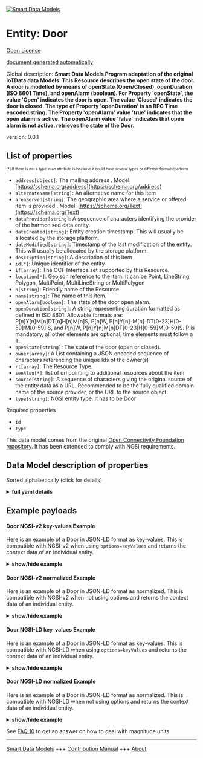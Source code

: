 <!-- 10-Header -->  
[![Smart Data Models](https://smartdatamodels.org/wp-content/uploads/2022/01/SmartDataModels_logo.png "Logo")](https://smartdatamodels.org)  
Entity: Door  
============<!-- /10-Header -->  
<!-- 15-License -->  
[Open License](https://github.com/smart-data-models//dataModel.OCF/blob/master/Door/LICENSE.md)  
[document generated automatically](https://docs.google.com/presentation/d/e/2PACX-1vTs-Ng5dIAwkg91oTTUdt8ua7woBXhPnwavZ0FxgR8BsAI_Ek3C5q97Nd94HS8KhP-r_quD4H0fgyt3/pub?start=false&loop=false&delayms=3000#slide=id.gb715ace035_0_60)  
<!-- /15-License -->  
<!-- 20-Description -->  
Global description: **Smart Data Models Program adaptation of the original IoTData data Models. This Resource describes the open state of the door. A door is modelled by means of openState (Open/Closed), openDuration (ISO 8601 Time), and openAlarm (boolean). For Property 'openState', the value 'Open' indicates the door is open. The value 'Closed' indicates the door is closed. The type of Property 'openDuration' is an RFC Time encoded string. The Property 'openAlarm' value 'true' indicates that the open alarm is active. The openAlarm value 'false' indicates that open alarm is not active. retrieves the state of the Door.**  
version: 0.0.1  
<!-- /20-Description -->  
<!-- 30-PropertiesList -->  

## List of properties  

<sup><sub>[*] If there is not a type in an attribute is because it could have several types or different formats/patterns</sub></sup>  
- `address[object]`: The mailing address  . Model: [https://schema.org/address](https://schema.org/address)- `alternateName[string]`: An alternative name for this item  - `areaServed[string]`: The geographic area where a service or offered item is provided  . Model: [https://schema.org/Text](https://schema.org/Text)- `dataProvider[string]`: A sequence of characters identifying the provider of the harmonised data entity.  - `dateCreated[string]`: Entity creation timestamp. This will usually be allocated by the storage platform.  - `dateModified[string]`: Timestamp of the last modification of the entity. This will usually be allocated by the storage platform.  - `description[string]`: A description of this item  - `id[*]`: Unique identifier of the entity  - `if[array]`: The OCF Interface set supported by this Resource.  - `location[*]`: Geojson reference to the item. It can be Point, LineString, Polygon, MultiPoint, MultiLineString or MultiPolygon  - `n[string]`: Friendly name of the Resource  - `name[string]`: The name of this item.  - `openAlarm[boolean]`: The state of the door open alarm.  - `openDuration[string]`: A string representing duration formatted as defined in ISO 8601. Allowable formats are: P[n]Y[n]M[n]DT[n]H[n]M[n]S, P[n]W, P[n]Y[n]-M[n]-DT[0-23]H[0-59]:M[0-59]:S, and P[n]W, P[n]Y[n]M[n]DT[0-23]H[0-59]M[0-59]S. P is mandatory, all other elements are optional, time elements must follow a T.  - `openState[string]`: The state of the door (open or closed).  - `owner[array]`: A List containing a JSON encoded sequence of characters referencing the unique Ids of the owner(s)  - `rt[array]`: The Resource Type.  - `seeAlso[*]`: list of uri pointing to additional resources about the item  - `source[string]`: A sequence of characters giving the original source of the entity data as a URL. Recommended to be the fully qualified domain name of the source provider, or the URL to the source object.  - `type[string]`: NGSI entity type. It has to be Door  <!-- /30-PropertiesList -->  
<!-- 35-RequiredProperties -->  
Required properties  
- `id`  - `type`  <!-- /35-RequiredProperties -->  
<!-- 40-RequiredProperties -->  
This data model comes from the original [Open Connectivity Foundation repository](https://github.com/openconnectivityfoundation/IoTDataModels). It has been extended to comply with NGSI requirements.  
<!-- /40-RequiredProperties -->  
<!-- 50-DataModelHeader -->  
## Data Model description of properties  
Sorted alphabetically (click for details)  
<!-- /50-DataModelHeader -->  
<!-- 60-ModelYaml -->  
<details><summary><strong>full yaml details</strong></summary>    
```yaml  
Door:    
  description: 'Smart Data Models Program adaptation of the original IoTData data Models. This Resource describes the open state of the door. A door is modelled by means of openState (Open/Closed), openDuration (ISO 8601 Time), and openAlarm (boolean). For Property ''openState'', the value ''Open'' indicates the door is open. The value ''Closed'' indicates the door is closed. The type of Property ''openDuration'' is an RFC Time encoded string. The Property ''openAlarm'' value ''true'' indicates that the open alarm is active. The openAlarm value ''false'' indicates that open alarm is not active. retrieves the state of the Door.'    
  properties:    
    address:    
      description: 'The mailing address'    
      properties:    
        addressCountry:    
          description: 'Property. The country. For example, Spain. Model:''https://schema.org/addressCountry'''    
          type: string    
        addressLocality:    
          description: 'Property. The locality in which the street address is, and which is in the region. Model:''https://schema.org/addressLocality'''    
          type: string    
        addressRegion:    
          description: 'Property. The region in which the locality is, and which is in the country. Model:''https://schema.org/addressRegion'''    
          type: string    
        postOfficeBoxNumber:    
          description: 'Property. The post office box number for PO box addresses. For example, 03578. Model:''https://schema.org/postOfficeBoxNumber'''    
          type: string    
        postalCode:    
          description: 'Property. The postal code. For example, 24004. Model:''https://schema.org/https://schema.org/postalCode'''    
          type: string    
        streetAddress:    
          description: 'Property. The street address. Model:''https://schema.org/streetAddress'''    
          type: string    
      type: object    
      x-ngsi:    
        model: https://schema.org/address    
        type: Property    
    alternateName:    
      description: 'An alternative name for this item'    
      type: string    
      x-ngsi:    
        type: Property    
    areaServed:    
      description: 'The geographic area where a service or offered item is provided'    
      type: string    
      x-ngsi:    
        model: https://schema.org/Text    
        type: Property    
    dataProvider:    
      description: 'A sequence of characters identifying the provider of the harmonised data entity.'    
      type: string    
      x-ngsi:    
        type: Property    
    dateCreated:    
      description: 'Entity creation timestamp. This will usually be allocated by the storage platform.'    
      format: date-time    
      type: string    
      x-ngsi:    
        type: Property    
    dateModified:    
      description: 'Timestamp of the last modification of the entity. This will usually be allocated by the storage platform.'    
      format: date-time    
      type: string    
      x-ngsi:    
        type: Property    
    description:    
      description: 'A description of this item'    
      type: string    
      x-ngsi:    
        type: Property    
    id:    
      anyOf: &door_-_properties_-_owner_-_items_-_anyof    
        - description: 'Property. Identifier format of any NGSI entity'    
          maxLength: 256    
          minLength: 1    
          pattern: ^[\w\-\.\{\}\$\+\*\[\]`|~^@!,:\\]+$    
          type: string    
        - description: 'Property. Identifier format of any NGSI entity'    
          format: uri    
          type: string    
      description: 'Unique identifier of the entity'    
      x-ngsi:    
        type: Property    
    if:    
      description: 'The OCF Interface set supported by this Resource.'    
      items:    
        enum:    
          - oic.if.a    
          - oic.if.baseline    
        type: string    
      minItems: 2    
      readOnly: true    
      type: array    
      uniqueItems: true    
      x-ngsi:    
        type: Property    
    location:    
      description: 'Geojson reference to the item. It can be Point, LineString, Polygon, MultiPoint, MultiLineString or MultiPolygon'    
      oneOf:    
        - description: 'Geoproperty. Geojson reference to the item. Point'    
          properties:    
            bbox:    
              items:    
                type: number    
              minItems: 4    
              type: array    
            coordinates:    
              items:    
                type: number    
              minItems: 2    
              type: array    
            type:    
              enum:    
                - Point    
              type: string    
          required:    
            - type    
            - coordinates    
          title: 'GeoJSON Point'    
          type: object    
        - description: 'Geoproperty. Geojson reference to the item. LineString'    
          properties:    
            bbox:    
              items:    
                type: number    
              minItems: 4    
              type: array    
            coordinates:    
              items:    
                items:    
                  type: number    
                minItems: 2    
                type: array    
              minItems: 2    
              type: array    
            type:    
              enum:    
                - LineString    
              type: string    
          required:    
            - type    
            - coordinates    
          title: 'GeoJSON LineString'    
          type: object    
        - description: 'Geoproperty. Geojson reference to the item. Polygon'    
          properties:    
            bbox:    
              items:    
                type: number    
              minItems: 4    
              type: array    
            coordinates:    
              items:    
                items:    
                  items:    
                    type: number    
                  minItems: 2    
                  type: array    
                minItems: 4    
                type: array    
              type: array    
            type:    
              enum:    
                - Polygon    
              type: string    
          required:    
            - type    
            - coordinates    
          title: 'GeoJSON Polygon'    
          type: object    
        - description: 'Geoproperty. Geojson reference to the item. MultiPoint'    
          properties:    
            bbox:    
              items:    
                type: number    
              minItems: 4    
              type: array    
            coordinates:    
              items:    
                items:    
                  type: number    
                minItems: 2    
                type: array    
              type: array    
            type:    
              enum:    
                - MultiPoint    
              type: string    
          required:    
            - type    
            - coordinates    
          title: 'GeoJSON MultiPoint'    
          type: object    
        - description: 'Geoproperty. Geojson reference to the item. MultiLineString'    
          properties:    
            bbox:    
              items:    
                type: number    
              minItems: 4    
              type: array    
            coordinates:    
              items:    
                items:    
                  items:    
                    type: number    
                  minItems: 2    
                  type: array    
                minItems: 2    
                type: array    
              type: array    
            type:    
              enum:    
                - MultiLineString    
              type: string    
          required:    
            - type    
            - coordinates    
          title: 'GeoJSON MultiLineString'    
          type: object    
        - description: 'Geoproperty. Geojson reference to the item. MultiLineString'    
          properties:    
            bbox:    
              items:    
                type: number    
              minItems: 4    
              type: array    
            coordinates:    
              items:    
                items:    
                  items:    
                    items:    
                      type: number    
                    minItems: 2    
                    type: array    
                  minItems: 4    
                  type: array    
                type: array    
              type: array    
            type:    
              enum:    
                - MultiPolygon    
              type: string    
          required:    
            - type    
            - coordinates    
          title: 'GeoJSON MultiPolygon'    
          type: object    
      x-ngsi:    
        type: Geoproperty    
    n:    
      description: 'Friendly name of the Resource'    
      maxLength: 64    
      readOnly: true    
      type: string    
      x-ngsi:    
        type: Property    
    name:    
      description: 'The name of this item.'    
      type: string    
      x-ngsi:    
        type: Property    
    openAlarm:    
      description: 'The state of the door open alarm.'    
      type: boolean    
      x-ngsi:    
        type: Property    
    openDuration:    
      description: 'A string representing duration formatted as defined in ISO 8601. Allowable formats are: P[n]Y[n]M[n]DT[n]H[n]M[n]S, P[n]W, P[n]Y[n]-M[n]-DT[0-23]H[0-59]:M[0-59]:S, and P[n]W, P[n]Y[n]M[n]DT[0-23]H[0-59]M[0-59]S. P is mandatory, all other elements are optional, time elements must follow a T.'    
      pattern: ^(P(?!$)([0-9]+Y)?([0-9]+M)?([0-9]+W)?([0-9]+D)?((T(?=[0-9]+[HMS])([0-9]+H)?([0-9]+M)?([0-9]+S)?)?))$|^(P[0-9]+W)$|^(P[0-9]{4})-(1[0-2]|0[1-9])-(3[0-1]|2[0-9]|1[0-9]|0[1-9])T(2[0-3]|1[0-9]|0[1-9]):([0-5][0-9]):([0-5][0-9])$|^(P[0-9]{4})(1[0-2]|0[1-9])(3[0-1]|2[0-9]|1[0-9]|0[1-9])T(2[0-3]|1[0-9]|0[1-9])([0-5][0-9])([0-5][0-9])$    
      type: string    
      x-ngsi:    
        type: Property    
    openState:    
      description: 'The state of the door (open or closed).'    
      enum:    
        - Open    
        - Closed    
      readOnly: true    
      type: string    
      x-ngsi:    
        type: Property    
    owner:    
      description: 'A List containing a JSON encoded sequence of characters referencing the unique Ids of the owner(s)'    
      items:    
        anyOf: *door_-_properties_-_owner_-_items_-_anyof    
        description: 'Property. Unique identifier of the entity'    
      type: array    
      x-ngsi:    
        type: Property    
    rt:    
      description: 'The Resource Type.'    
      items:    
        enum:    
          - oic.r.door    
        maxLength: 64    
        type: string    
      minItems: 1    
      readOnly: true    
      type: array    
      uniqueItems: true    
      x-ngsi:    
        type: Property    
    seeAlso:    
      description: 'list of uri pointing to additional resources about the item'    
      oneOf:    
        - items:    
            format: uri    
            type: string    
          minItems: 1    
          type: array    
        - format: uri    
          type: string    
      x-ngsi:    
        type: Property    
    source:    
      description: 'A sequence of characters giving the original source of the entity data as a URL. Recommended to be the fully qualified domain name of the source provider, or the URL to the source object.'    
      type: string    
      x-ngsi:    
        type: Property    
    type:    
      description: 'NGSI entity type. It has to be Door'    
      enum:    
        - Door    
      type: string    
      x-ngsi:    
        type: Property    
  required:    
    - id    
    - type    
  type: object    
  x-derived-from: https://github.com/OpenInterConnect/IoTDataModels/blob/master/DoorResURI.swagger.json    
  x-disclaimer: 'Redistribution and use in source and binary forms, with or without modification, are permitted  provided that the license conditions are met. Copyleft (c) 2021 Contributors to Smart Data Models Program'    
  x-license-url: https://github.com/smart-data-models/dataModel.OCF/blob/master/Door/LICENSE.md    
  x-model-schema: https://smart-data-models.github.io/dataModel.IoTDataModels/Door/schema.json    
  x-model-tags: OCF    
  x-version: 0.0.1    
```  
</details>    
<!-- /60-ModelYaml -->  
<!-- 70-MiddleNotes -->  
<!-- /70-MiddleNotes -->  
<!-- 80-Examples -->  
## Example payloads    
#### Door NGSI-v2 key-values Example    
Here is an example of a Door in JSON-LD format as key-values. This is compatible with NGSI-v2 when  using `options=keyValues` and returns the context data of an individual entity.  
<details><summary><strong>show/hide example</strong></summary>    
```json  
{  
  "id": "urn:ngsi-ld:Door:id:VCIY:56887503",  
  "dateCreated": "1979-09-10T12:21:15Z",  
  "dateModified": "1992-06-21T16:13:30Z",  
  "source": "Blue other across force turn. After standard now resource two. New behind training unit health tend anyone.",  
  "name": "Rule hour car scene hit alone. Cut true property either treatment. Her cell relate level wife.",  
  "alternateName": "In focus person. Determine painting series be. Offer still health color establish.",  
  "description": "Eight close pull country within beat work. Record exactly senior.",  
  "dataProvider": "Win between she sport. Second appear couple beat. Perform on create successful able.",  
  "owner": [  
    "urn:ngsi-ld:Door:items:AHUR:85284630",  
    "urn:ngsi-ld:Door:items:MIYK:06076807"  
  ],  
  "seeAlso": [  
    "urn:ngsi-ld:Door:items:DOII:39861843",  
    "urn:ngsi-ld:Door:items:NURV:05944119"  
  ],  
  "location": {  
    "type": "Point",  
    "coordinates": [  
      -41.917993,  
      -156.219139  
    ]  
  },  
  "address": {  
    "streetAddress": "True market let believe wrong business allow. Woman later information suggest admit.",  
    "addressLocality": "Run air when five still church certainly. Reflect short east late in line.",  
    "addressRegion": "National office heart high them. Organization deal why wear important. Military effect Mrs floor environment skill detail.",  
    "addressCountry": "Would throughout realize moment marriage want. Sense fight radio hold gun throw before.",  
    "postalCode": "Save beautiful drive break down kitchen job. School state religious score development region.",  
    "postOfficeBoxNumber": "Mention affect approach."  
  },  
  "areaServed": "Stuff conference chair during open expect fight. Investment she matter present back."  
}  
```  
</details>  
#### Door NGSI-v2 normalized Example    
Here is an example of a Door in JSON-LD format as normalized. This is compatible with NGSI-v2 when not using options and returns the context data of an individual entity.  
<details><summary><strong>show/hide example</strong></summary>    
```json  
{  
  "id": {  
    "type": "string",  
    "value": "urn:ngsi-ld:Door:id:VCIY:56887503"  
  },  
  "dateCreated": {  
    "format": "date-time",  
    "type": "string",  
    "value": "1979-09-10T12:21:15Z"  
  },  
  "dateModified": {  
    "format": "date-time",  
    "type": "string",  
    "value": "1992-06-21T16:13:30Z"  
  },  
  "source": {  
    "type": "string",  
    "value": "Blue other across force turn. After standard now resource two. New behind training unit health tend anyone."  
  },  
  "name": {  
    "type": "string",  
    "value": "Rule hour car scene hit alone. Cut true property either treatment. Her cell relate level wife."  
  },  
  "alternateName": {  
    "type": "string",  
    "value": "In focus person. Determine painting series be. Offer still health color establish."  
  },  
  "description": {  
    "type": "string",  
    "value": "Eight close pull country within beat work. Record exactly senior."  
  },  
  "dataProvider": {  
    "type": "string",  
    "value": "Win between she sport. Second appear couple beat. Perform on create successful able."  
  },  
  "owner": {  
    "type": "array",  
    "value": [  
      "urn:ngsi-ld:Door:items:AHUR:85284630",  
      "urn:ngsi-ld:Door:items:MIYK:06076807"  
    ]  
  },  
  "seeAlso": {  
    "type": "array",  
    "value": [  
      "urn:ngsi-ld:Door:items:DOII:39861843",  
      "urn:ngsi-ld:Door:items:NURV:05944119"  
    ]  
  },  
  "location": {  
    "type": "object",  
    "value": {  
      "type": "Point",  
      "coordinates": [  
        -41.917993,  
        -156.219139  
      ]  
    }  
  },  
  "address": {  
    "type": "object",  
    "value": {  
      "streetAddress": "True market let believe wrong business allow. Woman later information suggest admit.",  
      "addressLocality": "Run air when five still church certainly. Reflect short east late in line.",  
      "addressRegion": "National office heart high them. Organization deal why wear important. Military effect Mrs floor environment skill detail.",  
      "addressCountry": "Would throughout realize moment marriage want. Sense fight radio hold gun throw before.",  
      "postalCode": "Save beautiful drive break down kitchen job. School state religious score development region.",  
      "postOfficeBoxNumber": "Mention affect approach."  
    }  
  },  
  "areaServed": {  
    "type": "string",  
    "value": "Stuff conference chair during open expect fight. Investment she matter present back."  
  }  
}  
```  
</details>  
#### Door NGSI-LD key-values Example    
Here is an example of a Door in JSON-LD format as key-values. This is compatible with NGSI-LD when  using `options=keyValues` and returns the context data of an individual entity.  
<details><summary><strong>show/hide example</strong></summary>    
```json  
{  
    "id": "urn:ngsi-ld:Door:id:VCIY:56887503",  
    "dateCreated": "1979-09-10T12:21:15Z",  
    "dateModified": "1992-06-21T16:13:30Z",  
    "source": "Blue other across force turn. After standard now resource two. New behind training unit health tend anyone.",  
    "name": "Rule hour car scene hit alone. Cut true property either treatment. Her cell relate level wife.",  
    "alternateName": "In focus person. Determine painting series be. Offer still health color establish.",  
    "description": "Eight close pull country within beat work. Record exactly senior.",  
    "dataProvider": "Win between she sport. Second appear couple beat. Perform on create successful able.",  
    "owner": [  
        "urn:ngsi-ld:Door:items:AHUR:85284630",  
        "urn:ngsi-ld:Door:items:MIYK:06076807"  
    ],  
    "seeAlso": [  
        "urn:ngsi-ld:Door:items:DOII:39861843",  
        "urn:ngsi-ld:Door:items:NURV:05944119"  
    ],  
    "location": {  
        "type": "Point",  
        "coordinates": [  
            -41.917993,  
            -156.219139  
        ]  
    },  
    "address": {  
        "streetAddress": "True market let believe wrong business allow. Woman later information suggest admit.",  
        "addressLocality": "Run air when five still church certainly. Reflect short east late in line.",  
        "addressRegion": "National office heart high them. Organization deal why wear important. Military effect Mrs floor environment skill detail.",  
        "addressCountry": "Would throughout realize moment marriage want. Sense fight radio hold gun throw before.",  
        "postalCode": "Save beautiful drive break down kitchen job. School state religious score development region.",  
        "postOfficeBoxNumber": "Mention affect approach."  
    },  
    "areaServed": "Stuff conference chair during open expect fight. Investment she matter present back.",  
    "@context": [  
        "https://smartdatamodels.org/context.jsonld",  
        "https://raw.githubusercontent.com/smart-data-models/dataModel.OCF/master/context.jsonld"  
    ]  
}  
```  
</details>  
#### Door NGSI-LD normalized Example    
Here is an example of a Door in JSON-LD format as normalized. This is compatible with NGSI-LD when not using options and returns the context data of an individual entity.  
<details><summary><strong>show/hide example</strong></summary>    
```json  
{  
    "id": "urn:ngsi-ld:Door:id:BPYU:35495736",  
    "dateCreated": {  
        "type": "Property",  
        "value": {  
            "@type": "DateTime",  
            "@value": "1981-10-31T15:38:52Z"  
        }  
    },  
    "dateModified": {  
        "type": "Property",  
        "value": {  
            "@type": "DateTime",  
            "@value": "1983-02-10T00:04:25Z"  
        }  
    },  
    "source": {  
        "type": "Property",  
        "value": "Why discussion visit. Rest as himself situation around employee. Get blue nature late impact heart friend."  
    },  
    "name": {  
        "type": "Property",  
        "value": "Time training significant key. Think benefit skin finally tend like structure also."  
    },  
    "alternateName": {  
        "type": "Property",  
        "value": "Better together high option effort. Necessary although interview opportunity trial stock. Central want raise morning."  
    },  
    "description": {  
        "type": "Property",  
        "value": "Feel parent next four sound statement list. Every seem remain society west term. Right share middle run theory reduce."  
    },  
    "dataProvider": {  
        "type": "Property",  
        "value": "Card scene notice. Center just four worker maintain conference."  
    },  
    "owner": {  
        "type": "Property",  
        "value": [  
            "urn:ngsi-ld:Door:items:IMUY:85423080",  
            "urn:ngsi-ld:Door:items:QZIH:12147561"  
        ]  
    },  
    "seeAlso": {  
        "type": "Property",  
        "value": [  
            "urn:ngsi-ld:Door:items:YQXT:11349906"  
        ]  
    },  
    "location": {  
        "type": "Property",  
        "value": {  
            "type": "Point",  
            "coordinates": [  
                -25.8682615,  
                -34.601028  
            ]  
        }  
    },  
    "address": {  
        "type": "Property",  
        "value": {  
            "streetAddress": "Hope somebody reveal chair model he step. Help scene treat should group serious. Plant series claim store arm family heart.",  
            "addressLocality": "Option give house whose admit society. Meet away late beautiful billion thing field.",  
            "addressRegion": "Shoulder student win my. Art part exist bank. For tell cup choice though.",  
            "addressCountry": "Find authority whole heart. Professional trial hand seven raise. Learn democratic whether play car all.",  
            "postalCode": "Minute small such away worry. Air window material fire sometimes these team best. Term best because indeed player summer visit.",  
            "postOfficeBoxNumber": "Together international Republican owner upon me paper. Store force remember director three. Magazine five really become establish affect degree cause. On help certainly buy land through."  
        }  
    },  
    "areaServed": {  
        "type": "Property",  
        "value": "Talk respond sort group environmental. Cause court page type. When end study run loss activity responsibility."  
    },  
    "@context": [  
        "https://smartdatamodels.org/context.jsonld",  
        "https://raw.githubusercontent.com/smart-data-models/dataModel.OCF/master/context.jsonld"  
    ]  
}  
```  
</details><!-- /80-Examples -->  
<!-- 90-FooterNotes -->  
<!-- /90-FooterNotes -->  
<!-- 95-Units -->  
See [FAQ 10](https://smartdatamodels.org/index.php/faqs/) to get an answer on how to deal with magnitude units  
<!-- /95-Units -->  
<!-- 97-LastFooter -->  
---  
[Smart Data Models](https://smartdatamodels.org) +++ [Contribution Manual](https://bit.ly/contribution_manual) +++ [About](https://bit.ly/Introduction_SDM)<!-- /97-LastFooter -->  
